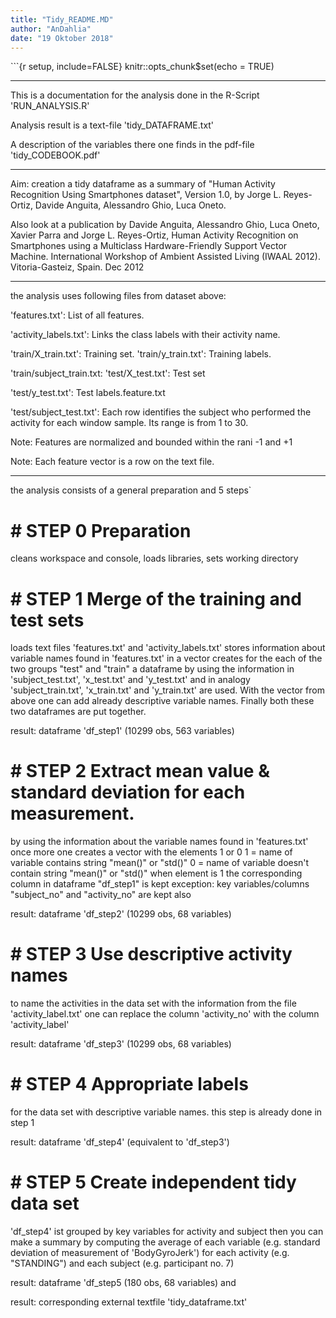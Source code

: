 ```yaml
---
title: "Tidy_README.MD"
author: "AnDahlia"
date: "19 Oktober 2018"
---
```

\`\`\`{r setup, include=FALSE} knitr::opts\_chunk$set(echo = TRUE)


------------------------------------------------------------------------

This is a documentation for the analysis done in the R-Script 'RUN_ANALYSIS.R'

Analysis result is a text-file 'tidy_DATAFRAME.txt'

A description of the variables there one finds in the pdf-file 'tidy_CODEBOOK.pdf'

------------------------------------------------------------------------

Aim: creation a tidy dataframe as a summary of "Human Activity Recognition Using Smartphones dataset",
Version 1.0, by Jorge L. Reyes-Ortiz, Davide Anguita, Alessandro Ghio, Luca Oneto.

Also look at a publication by Davide Anguita, Alessandro Ghio, Luca Oneto, 
Xavier Parra and Jorge L. Reyes-Ortiz, 
Human Activity Recognition on Smartphones using a Multiclass Hardware-Friendly
Support Vector Machine. International Workshop of Ambient Assisted 
Living (IWAAL 2012). Vitoria-Gasteiz, Spain. Dec 2012

------------------------------------------------------------------------

the analysis uses following files from dataset above:

'features.txt': List of all features.

'activity\_labels.txt': Links the class labels with their activity name.

'train/X\_train.txt': Training set. 'train/y\_train.txt': Training labels.

'train/subject\_train.txt: 'test/X\_test.txt': Test set

'test/y\_test.txt': Test labels.feature.txt 

'test/subject\_test.txt': Each row identifies the subject
who performed the activity for each window sample.
Its range is from 1 to 30.

Note: Features are normalized and bounded within the rani -1 and +1

Note: Each feature vector is a row on the text file.

------------------------------------------------------------------------

the analysis consists of a general preparation and 5 steps\`

\# STEP 0 Preparation
=====================

cleans workspace and console, loads libraries, sets working directory

\# STEP 1 Merge of the training and test sets
=============================================

loads text files 'features.txt' and 'activity\_labels.txt' stores information 
about variable names found in 'features.txt' in a vector
creates for the each of the two groups "test" and "train" a dataframe
by using the information in 'subject\_test.txt', 'x\_test.txt' and 'y\_test.txt'
and in analogy 'subject\_train.txt', 'x\_train.txt' and 'y\_train.txt' are used.
With the vector from above one can add already descriptive variable names.
Finally both these two dataframes are put together.

result: dataframe 'df\_step1' (10299 obs, 563 variables)

\# STEP 2 Extract mean value & standard deviation for each measurement.
=======================================================================

by using the information about the variable names found in 'features.txt'
once more one creates a vector with the elements 1 or 0
1 = name of variable contains string "mean()" or "std()"
0 = name of variable doesn't contain string "mean()" or "std()" 
when element is 1 the corresponding column in dataframe "df\_step1" is kept
exception: key variables/columns "subject\_no" and "activity\_no" are kept also

result: dataframe 'df\_step2' (10299 obs, 68 variables)

\# STEP 3 Use descriptive activity names
========================================

to name the activities in the data set with the information from the file 'activity\_label.txt'
one can replace the column 'activity\_no' with the column 'activity\_label'

result: dataframe 'df\_step3' (10299 obs, 68 variables)

\# STEP 4 Appropriate labels
============================

for the data set with descriptive variable names. this step is already done in step 1

result: dataframe 'df\_step4' (equivalent to 'df\_step3')

\# STEP 5 Create independent tidy data set
==========================================

'df\_step4' ist grouped by key variables for activity and subject
then you can make a summary by computing the average of each variable 
(e.g. standard deviation of measurement of 'BodyGyroJerk')
for each activity (e.g. "STANDING") and 
each subject (e.g. participant no. 7)

result: dataframe 'df\_step5 (180 obs, 68 variables) and

result: corresponding external textfile 'tidy_dataframe.txt' 

